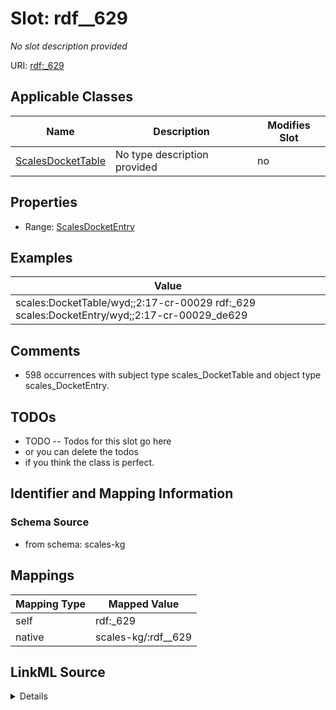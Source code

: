 

# Slot: rdf__629


_No slot description provided_





URI: [rdf:_629](http://www.w3.org/1999/02/22-rdf-syntax-ns#_629)



<!-- no inheritance hierarchy -->





## Applicable Classes

| Name | Description | Modifies Slot |
| --- | --- | --- |
| [ScalesDocketTable](../classes/ScalesDocketTable.md) | No type description provided |  no  |







## Properties

* Range: [ScalesDocketEntry](../classes/ScalesDocketEntry.md)






## Examples

| Value |
| --- |
| scales:DocketTable/wyd;;2:17-cr-00029 rdf:_629 scales:DocketEntry/wyd;;2:17-cr-00029_de629 |

## Comments

* 598 occurrences with subject type scales_DocketTable and object type scales_DocketEntry.

## TODOs

* TODO -- Todos for this slot go here
* or you can delete the todos
* if you think the class is perfect.

## Identifier and Mapping Information







### Schema Source


* from schema: scales-kg




## Mappings

| Mapping Type | Mapped Value |
| ---  | ---  |
| self | rdf:_629 |
| native | scales-kg/:rdf__629 |




## LinkML Source

<details>
```yaml
name: rdf__629
description: No slot description provided
todos:
- TODO -- Todos for this slot go here
- or you can delete the todos
- if you think the class is perfect.
comments:
- 598 occurrences with subject type scales_DocketTable and object type scales_DocketEntry.
examples:
- value: scales:DocketTable/wyd;;2:17-cr-00029 rdf:_629 scales:DocketEntry/wyd;;2:17-cr-00029_de629
from_schema: scales-kg
rank: 1000
slot_uri: rdf:_629
alias: rdf__629
domain_of:
- scales_DocketTable
range: scales_DocketEntry

```
</details>